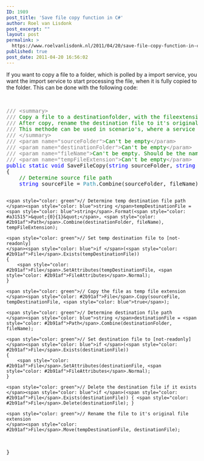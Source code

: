 ```yaml
---
ID: 1989
post_title: 'Save file copy function in C#'
author: Roel van Lisdonk
post_excerpt: ""
layout: post
permalink: >
  https://www.roelvanlisdonk.nl/2011/04/20/save-file-copy-function-in-c/
published: true
post_date: 2011-04-20 16:56:02
---
```

<p>If you want to copy a file to a folder, which is polled by a import service, you want the import service to start processing the file, when it is fully copied to the folder. This can be done with the following code:</p>  <p>&#160;</p>   <pre class="code"><span style="color: gray">/// &lt;summary&gt;
/// </span><span style="color: green">Copy a file to a destinationfolder, with the fileextension renamed to [tempFileExtension]
</span><span style="color: gray">/// </span><span style="color: green">After copy, rename the destination file to it's original file extension
</span><span style="color: gray">/// </span><span style="color: green">This methode can be used in scenario's, where a service is polling a folder and you don't want the service to start processing the file, when it is not fully copied yet
</span><span style="color: gray">/// &lt;/summary&gt;
/// &lt;param name=&quot;sourceFolder&quot;&gt;</span><span style="color: green">Can't be empty</span><span style="color: gray">&lt;/param&gt;
/// &lt;param name=&quot;destinationFolder&quot;&gt;</span><span style="color: green">Can't be empty</span><span style="color: gray">&lt;/param&gt;
/// &lt;param name=&quot;fileName&quot;&gt;</span><span style="color: green">Can't be empty. Should be the name of the file, including the file extension</span><span style="color: gray">&lt;/param&gt;
/// &lt;param name=&quot;tempFileExtension&quot;&gt;</span><span style="color: green">Can't be empty</span><span style="color: gray">&lt;/param&gt;
</span><span style="color: blue">public static void </span>SaveFileCopy(<span style="color: blue">string </span>sourceFolder, <span style="color: blue">string </span>destinationFolder, <span style="color: blue">string </span>fileName, <span style="color: blue">string </span>tempFileExtension)
{
    <span style="color: green">// Determine source file path
    </span><span style="color: blue">string </span>sourceFile = <span style="color: #2b91af">Path</span>.Combine(sourceFolder, fileName);

    <span style="color: green">// Determine temp destination file path
    </span><span style="color: blue">string </span>tempDestinationFile = <span style="color: blue">string</span>.Format(<span style="color: #a31515">&quot;{0}{1}&quot;</span>, <span style="color: #2b91af">Path</span>.Combine(destinationFolder, fileName), tempFileExtension);

    <span style="color: green">// Set temp destination file to [not-readonly]
    </span><span style="color: blue">if </span>(<span style="color: #2b91af">File</span>.Exists(tempDestinationFile))
    {
        <span style="color: #2b91af">File</span>.SetAttributes(tempDestinationFile, <span style="color: #2b91af">FileAttributes</span>.Normal);
    }

    <span style="color: green">// Copy the file as temp file extension
    </span><span style="color: #2b91af">File</span>.Copy(sourceFile, tempDestinationFile, <span style="color: blue">true</span>);

    <span style="color: green">// Determine destination file path
    </span><span style="color: blue">string </span>destinationFile = <span style="color: #2b91af">Path</span>.Combine(destinationFolder, fileName);

    <span style="color: green">// Set destination file to [not-readonly]
    </span><span style="color: blue">if </span>(<span style="color: #2b91af">File</span>.Exists(destinationFile))
    {
        <span style="color: #2b91af">File</span>.SetAttributes(destinationFile, <span style="color: #2b91af">FileAttributes</span>.Normal);
    }

    <span style="color: green">// Delete the destination file if it exists
    </span><span style="color: blue">if </span>(<span style="color: #2b91af">File</span>.Exists(destinationFile)) { <span style="color: #2b91af">File</span>.Delete(destinationFile); }

    <span style="color: green">// Rename the file to it's original file extension
    </span><span style="color: #2b91af">File</span>.Move(tempDestinationFile, destinationFile);
}</pre>